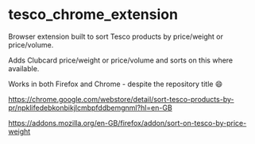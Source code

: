 # tesco_chrome_extension

Browser extension built to sort Tesco products by price/weight or price/volume.

Adds Clubcard price/weight or price/volume and sorts on this where available.

Works in both Firefox and Chrome - despite the repository title 😄

https://chrome.google.com/webstore/detail/sort-tesco-products-by-pr/npklifedebkonbikjlcmbpfddbemgnml?hl=en-GB

https://addons.mozilla.org/en-GB/firefox/addon/sort-on-tesco-by-price-weight
